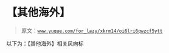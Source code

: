 # 【其他海外】

> 原文：[`www.yuque.com/for_lazy/xkrm14/oi6lri6qwzcf5ytt`](https://www.yuque.com/for_lazy/xkrm14/oi6lri6qwzcf5ytt)

以下为：【其他海外】相关风向标

